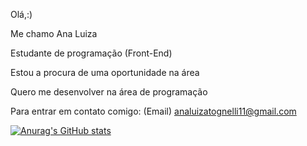 
Olá,:)

Me chamo Ana Luiza

Estudante de programação (Front-End)

Estou a procura de uma oportunidade na área

Quero me desenvolver na área de programação

Para entrar em contato comigo: (Email) analuizatognelli11@gmail.com

<i class="devicon-adonisjs-original "></i>
          
          

[![Anurag's GitHub stats](https://github-readme-stats.vercel.app/api?username=Anatognelli)](https://github.com/Anatognelli/github-readme-stats)
